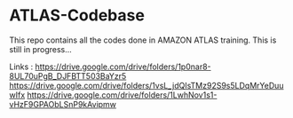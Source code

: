 # ATLAS-Codebase
This repo contains all the codes done in AMAZON ATLAS training. This is still in progress...

Links : https://drive.google.com/drive/folders/1p0nar8-8UL70uPgB_DJFBTT503BaYzr5
https://drive.google.com/drive/folders/1vsL_jdQIsTMz92S9s5LDqMrYeDuuwIfx
https://drive.google.com/drive/folders/1LwhNov1s1-vHzF9GPAObLSnP9kAvipmw
